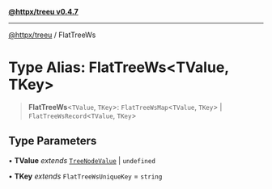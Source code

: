 [**@httpx/treeu v0.4.7**](../README.md)

***

[@httpx/treeu](../README.md) / FlatTreeWs

# Type Alias: FlatTreeWs\<TValue, TKey\>

> **FlatTreeWs**\<`TValue`, `TKey`\>: `FlatTreeWsMap`\<`TValue`, `TKey`\> \| `FlatTreeWsRecord`\<`TValue`, `TKey`\>

## Type Parameters

• **TValue** *extends* [`TreeNodeValue`](TreeNodeValue.md) \| `undefined`

• **TKey** *extends* `FlatTreeWsUniqueKey` = `string`
